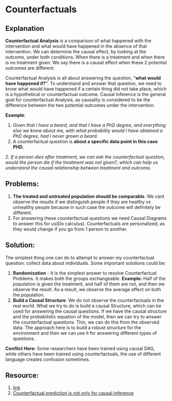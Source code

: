 # Counterfactuals

## **Explanation**

**Counterfactual Analysis** is a comparison of what happened with the intervention and what would have happened in the absence of that intervention. We can determine the causal effect, by looking at the outcome, under both conditions. When there is a treatment and when there is no treatment given. We say there is a causal effect when these 2 potential outcomes are different.

Counterfactual Analysis is all about answering the question, "**what would have happened if?**". To understand and answer that question, we need to know what would have happened if a certain thing did not take place, which is a hypothetical or counterfactual outcome. Causal Inference is the general goal for counterfactual Analysis, as causality is considered to be the difference between the two potential outcomes under the intervention.

**Example**:

1. _Given that I have a beard, and that I have a PhD degree, and everything else we know about me, with what probability would I have obtained a PhD degree, had I never grown a beard._
2. A counterfactual question is **about a specific data point in this case PHD.**

_2. If a person dies after treatment, we can ask the counterfactual question, would the person die if the treatment was not given?, which can help us understand the causal relationship between treatment and outcome._

## **Problems**:

1. **The treated and untreated population should be comparable**. We cant observe the results if we distinguish people if they are healthy vs unhealthy people because in such case the outcome will definitely be different.
2. For answering these counterfactual questions we need Causal Diagrams to answer this for us\(Do calculus\). Counterfactuals are personalized, as they would change if you go from 1 person to another.

## **Solution**:

The simplest thing one can do to attempt to answer my counterfactual question: collect data about individuals. Some important solutions could be:

1. **Randomization** - It is the simplest answer to resolve Counterfactual Problems. It makes both the groups exchangeable. **Example:** Half of the population is given the treatment, and half of them are not, and then we observe the result. As a result, we observe the average effect on both the population.
2. **Build a Causal Structure**: We do not observe the counterfactuals in the real world. What we try to do is build a causal Structure, which can be used for answering the causal questions. If we have the causal structure and the probabilistic equation of the model, then we can try to answer the counterfactual questions. This, we can do this from the observed data. The approach here is to build a robust structure for the environment and then we can use it for answering different types of questions.

**Conflict Here:** Some researchers have been trained using causal DAG, while others have been trained using counterfactuals, the use of different language creates confusion sometimes.

## **Resource**:

1. [link](https://www.inference.vc/causal-inference-3-counterfactuals/) 
2. [Counterfactual prediction is not only for causal inference](https://link.springer.com/epdf/10.1007/s10654-020-00659-8?sharing_token=kV_G0mmo-GLt_VMxT1mAQve4RwlQNchNByi7wbcMAY42AdnWyM4OfVl8JP7D5adb3UNqXoMBumdL1pxYQD2LUm9m-c8_PzZXcjKx8x_DktYi5coJJY9kN0FptIhOklAgGc9znqVFZlAnBpLWkno67wS_g0diHlOzpCeO3_k6kLk%3D)

